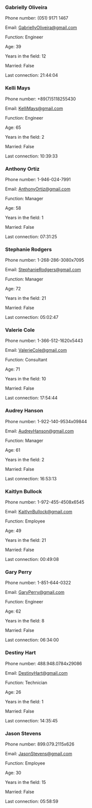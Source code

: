 ### Gabrielly Oliveira
Phone number: (051) 9171 1467
Email: GabriellyOliveira@gmail.com
Function: Engineer
Age: 39
Years in the field: 12
Married: False
Last connection: 21:44:04

### Kelli Mays
Phone number: +89(7)5118255430
Email: KelliMays@gmail.com
Function: Engineer
Age: 65
Years in the field: 2
Married: False
Last connection: 10:39:33

### Anthony Ortiz
Phone number: 1-946-024-7991
Email: AnthonyOrtiz@gmail.com
Function: Manager
Age: 58
Years in the field: 1
Married: False
Last connection: 07:31:25

### Stephanie Rodgers
Phone number: 1-268-286-3080x7095
Email: StephanieRodgers@gmail.com
Function: Manager
Age: 72
Years in the field: 21
Married: False
Last connection: 05:02:47

### Valerie Cole
Phone number: 1-366-512-1620x5443
Email: ValerieCole@gmail.com
Function: Consultant
Age: 71
Years in the field: 10
Married: False
Last connection: 17:54:44

### Audrey Hanson
Phone number: 1-922-140-9534x09844
Email: AudreyHanson@gmail.com
Function: Manager
Age: 61
Years in the field: 2
Married: False
Last connection: 16:53:13

### Kaitlyn Bullock
Phone number: 1-972-455-4508x6545
Email: KaitlynBullock@gmail.com
Function: Employee
Age: 49
Years in the field: 21
Married: False
Last connection: 00:49:08

### Gary Perry
Phone number: 1-851-644-0322
Email: GaryPerry@gmail.com
Function: Engineer
Age: 62
Years in the field: 8
Married: False
Last connection: 06:34:00

### Destiny Hart
Phone number: 488.948.0784x29086
Email: DestinyHart@gmail.com
Function: Technician
Age: 26
Years in the field: 1
Married: False
Last connection: 14:35:45

### Jason Stevens
Phone number: 899.079.2115x626
Email: JasonStevens@gmail.com
Function: Employee
Age: 30
Years in the field: 15
Married: False
Last connection: 05:58:59